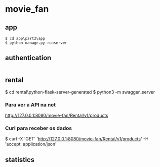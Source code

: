 # movie_fan

## app

````
$ cd app\part3\app
$ python manage.py runserver
````

## authentication
````
````

## rental
$ cd rental\python-flask-server-generated
$ python3 -m swagger_server

### Para ver a API na net
http://127.0.0.1:8080/movie-fan/Rental/v1/products 

### Curl para receber os dados
$ curl -X 'GET'   'http://127.0.0.1:8080/movie-fan/Rental/v1/products'   -H 'accept: application/json'

## statistics
````
````
